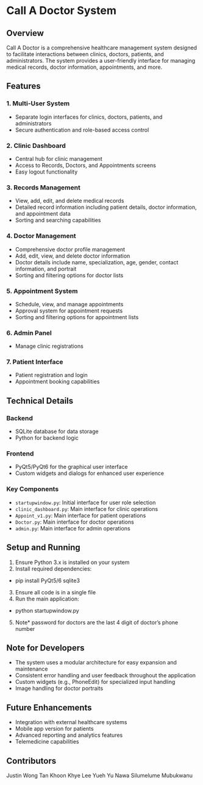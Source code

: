 # Call A Doctor System

## Overview
Call A Doctor is a comprehensive healthcare management system designed to facilitate interactions between clinics, doctors, patients, and administrators. The system provides a user-friendly interface for managing medical records, doctor information, appointments, and more.

## Features

### 1. Multi-User System
- Separate login interfaces for clinics, doctors, patients, and administrators
- Secure authentication and role-based access control

### 2. Clinic Dashboard
- Central hub for clinic management
- Access to Records, Doctors, and Appointments screens
- Easy logout functionality

### 3. Records Management
- View, add, edit, and delete medical records
- Detailed record information including patient details, doctor information, and appointment data
- Sorting and searching capabilities

### 4. Doctor Management
- Comprehensive doctor profile management
- Add, edit, view, and delete doctor information
- Doctor details include name, specialization, age, gender, contact information, and portrait
- Sorting and filtering options for doctor lists

### 5. Appointment System
- Schedule, view, and manage appointments
- Approval system for appointment requests
- Sorting and filtering options for appointment lists

### 6. Admin Panel
- Manage clinic registrations

### 7. Patient Interface
- Patient registration and login 
- Appointment booking capabilities 

## Technical Details

### Backend
- SQLite database for data storage
- Python for backend logic

### Frontend
- PyQt5/PyQt6 for the graphical user interface
- Custom widgets and dialogs for enhanced user experience

### Key Components
- `startupwindow.py`: Initial interface for user role selection
- `clinic_dashboard.py`: Main interface for clinic operations
- `Appoint_v1.py`: Main interface for patient operations
- `Doctor.py`: Main interface for doctor operations
- `admin.py`: Main interface for admin operations

## Setup and Running

1. Ensure Python 3.x is installed on your system
2. Install required dependencies:
- pip install PyQt5/6 sqlite3
3. Ensure all code is in a single file
4. Run the main application:
- python startupwindow.py
5. Note* password for doctors are the last 4 digit of doctor’s phone number

## Note for Developers
- The system uses a modular architecture for easy expansion and maintenance
- Consistent error handling and user feedback throughout the application
- Custom widgets (e.g., PhoneEdit) for specialized input handling
- Image handling for doctor portraits

## Future Enhancements
- Integration with external healthcare systems
- Mobile app version for patients
- Advanced reporting and analytics features
- Telemedicine capabilities

## Contributors
Justin Wong
Tan Khoon Khye
Lee Yueh Yu
Nawa Silumelume Mubukwanu
